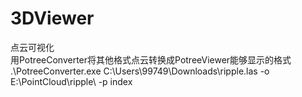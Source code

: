 # 3DViewer  
点云可视化  
用PotreeConverter将其他格式点云转换成PotreeViewer能够显示的格式
 .\PotreeConverter.exe C:\Users\99749\Downloads\ripple.las -o E:\PointCloud\ripple\ -p index  
 
